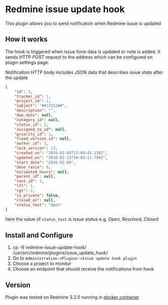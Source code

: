 # Redmine issue update hook

This plugin allows you to send notificatoin when Redmine issue is updated

## How it works

The hook is triggered when issue form data is updated or note is added.
It sends HTTP _POST_ request to the address which can be configured on plugin settings page.

Notification HTTP body includes JSON data that describes issue state after the update

```JSON
{
    "id": 3, 
    "tracker_id": 1, 
    "project_id": 1, 
    "subject": "##12312##", 
    "description": "", 
    "due_date": null, 
    "category_id": null, 
    "status_id": 2, 
    "assigned_to_id": null, 
    "priority_id": 1, 
    "fixed_version_id": null, 
    "author_id": 1, 
    "lock_version": 13, 
    "created_on": "2016-02-09T13:09:45.110Z", 
    "updated_on": "2016-02-12T10:03:11.799Z", 
    "start_date": "2016-02-09", 
    "done_ratio": 0, 
    "estimated_hours": null, 
    "parent_id": null, 
    "root_id": 3, 
    "lft": 1, 
    "rgt": 2, 
    "is_private": false, 
    "closed_on": null, 
    "status_text": "Open" 
}
```

here the value of `status_text` is issue status e.g. _Open_, _Resolved_, _Closed_

## Install and Configure

1. cp -R redmine-issue-update-hook/ /usr/src/redmine/plugins/issue_update_hook/
2. Go to `Administration->Plugins->Issue update hook plugin`
3. Choose a project to monitor
4. Choose an endpoint that should receive the notifications from hook

## Version

Plugin was tested on Redmine 3.2.0 running in [docker container](https://hub.docker.com/_/redmine/)
